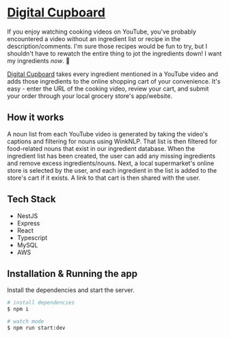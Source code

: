 # [Digital Cupboard](https://digitalcupboard.ca/)

If you enjoy watching cooking videos on YouTube, you've probably encountered a video without an ingredient list or recipe in the description/comments. I'm sure those recipes would be fun to try, but I shouldn't have to rewatch the entire thing to jot the ingredients down! I want my ingredients *now*. :triumph:

[Digital Cupboard](https://digitalcupboard.ca/) takes every ingredient mentioned in a YouTube video and adds those ingredients to the online shopping cart of your convenience. It's easy - enter the URL of the cooking video, review your cart, and submit your order through your local grocery store's app/website.

## How it works
A noun list from each YouTube video is generated by taking the video's captions and filtering for nouns using WinkNLP. That list is then filtered for food-related nouns that exist in our ingredient database. When the ingredient list has been created, the user can add any missing ingredients and remove excess ingredients/nouns. Next, a local supermarket's online store is selected by the user, and each ingredient in the list is added to the store's cart if it exists. A link to that cart is then shared with the user.

## Tech Stack

- NestJS
- Express
- React
- Typescript
- MySQL
- AWS

## Installation & Running the app

Install the dependencies and start the server.

```bash
# install dependencies
$ npm i

# watch mode
$ npm run start:dev
```
